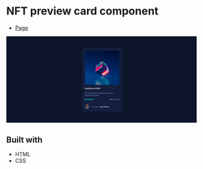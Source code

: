 # NFT preview card component

- [Page](https://zen-feynman-768415.netlify.app)

![NFT preview card component](./nft-preview-card-component-main/images/page.png)

## Built with
- HTML
- CSS
